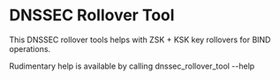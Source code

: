 DNSSEC Rollover Tool
====================

This DNSSEC rollover tools helps with ZSK + KSK key rollovers for BIND
operations.

Rudimentary help is available by calling dnssec_rollover_tool --help
